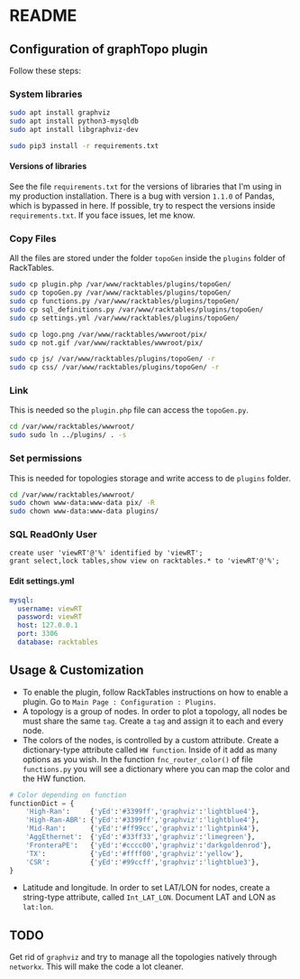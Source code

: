 # README #

## Configuration of graphTopo plugin

Follow these steps:

### System libraries

```bash
sudo apt install graphviz 
sudo apt install python3-mysqldb
sudo apt install libgraphviz-dev 

sudo pip3 install -r requirements.txt
```

#### Versions of libraries

See the file `requirements.txt` for the versions of libraries that I'm using in my production installation. There is a bug with version `1.1.0` of Pandas, which is bypassed in here. If possible, try to respect the versions inside `requirements.txt`. If you face issues, let me know.

### Copy Files

All the files are stored under the folder `topoGen` inside the `plugins` folder of RackTables.

```bash
sudo cp plugin.php /var/www/racktables/plugins/topoGen/
sudo cp topoGen.py /var/www/racktables/plugins/topoGen/
sudo cp functions.py /var/www/racktables/plugins/topoGen/
sudo cp sql_definitions.py /var/www/racktables/plugins/topoGen/
sudo cp settings.yml /var/www/racktables/plugins/topoGen/

sudo cp logo.png /var/www/racktables/wwwroot/pix/
sudo cp not.gif /var/www/racktables/wwwroot/pix/

sudo cp js/ /var/www/racktables/plugins/topoGen/ -r
sudo cp css/ /var/www/racktables/plugins/topoGen/ -r
```

### Link 
This is needed so the `plugin.php` file can access the `topoGen.py`.
```bash
cd /var/www/racktables/wwwroot/
sudo sudo ln ../plugins/ . -s
```

### Set permissions
This is needed for topologies storage and write access to de `plugins` folder.
```bash
cd /var/www/racktables/wwwroot/
sudo chown www-data:www-data pix/ -R
sudo chown www-data:www-data plugins/
```

### SQL ReadOnly User

```mysql
create user 'viewRT'@'%' identified by 'viewRT';
grant select,lock tables,show view on racktables.* to 'viewRT'@'%';
```

#### Edit settings.yml
```yaml
mysql:
  username: viewRT
  password: viewRT
  host: 127.0.0.1
  port: 3306
  database: racktables
```

## Usage & Customization

- To enable the plugin, follow RackTables instructions on how to enable a plugin. Go to `Main Page : Configuration : Plugins`.
- A topology is a group of nodes. In order to plot a topology, all nodes be must share the same `tag`. Create a `tag` and assign it to each and every node.
- The colors of the nodes, is controlled by a custom attribute. Create a dictionary-type attribute called `HW function`. Inside of it add as many options as you wish. In the function `fnc_router_color()` of file `functions.py` you will see a dictionary where you can map the color and the HW function.
```python
# Color depending on function
functionDict = {
	'High-Ran':		{'yEd':'#3399ff','graphviz':'lightblue4'},
	'High-Ran-ABR':	{'yEd':'#3399ff','graphviz':'lightblue4'},
	'Mid-Ran':		{'yEd':'#ff99cc','graphviz':'lightpink4'},
	'AggEthernet':	{'yEd':'#33ff33','graphviz':'limegreen'},
	'FronteraPE':	{'yEd':'#cccc00','graphviz':'darkgoldenrod'},
	'TX':			{'yEd':'#ffff00','graphviz':'yellow'},
	'CSR':			{'yEd':'#99ccff','graphviz':'lightblue3'},
}
```
- Latitude and longitude. In order to set LAT/LON for nodes, create a string-type attribute, called `Int_LAT_LON`. Document LAT and LON as `lat:lon`.

## TODO

Get rid of `graphviz` and try to manage all the topologies natively through `networkx`. This will make the code a lot cleaner.
